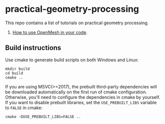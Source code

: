 # practical-geometry-processing

This repo contains a list of tutorials on practical geometry processing.

1. [How to use OpenMesh in your code](https://github.com/unclejimbo/practical-geometry-processing/tree/master/use_openmesh).

## Build instructions

Use cmake to generate build scripts on both Windows and Linux:

```
mkdir build
cd build
cmake ..
```

If you are using MSVC(>=2017), the prebuilt third-party dependencies will be downloaded automatically on the first run of cmake configuration. Otherwise, you'll need to configure the dependencies in cmake by yourself. If you want to disable prebuilt libraries, set the `USE_PREBUILT_LIBS` variable to `FALSE` in cmake:

```
cmake -DUSE_PREBUILT_LIBS=FALSE ..
```
